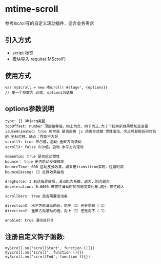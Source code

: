 # mtime-scroll


参考Iscroll写的自定义滚动插件，适合业务需求

## 引入方式
- script 标签 
- 模块导入 require('MScroll')

## 使用方式
```
var myScroll = new MScroll('#stage', {options})
// 第一个参数为 必填, options为选填
```

## options参数说明
```
type: {} Objecg类型
topOffset: number 顶部偏移值，向上为负，向下为正,为了下拉刷新效果增加此变量
isUseAnimated: true 布尔值 是否启用 js 动画方式做 惯性滚动，优点可获取任何时刻的 坐标位移，缺点：性能不大好
scrollY: true 布尔值，启动 垂直方向滚动
scrollX: false 布尔值，启动 水平方向滚动

momentum: true 是否启动惯性
bounce： true 是否启动反弹效果
bounceTime: 600 启动反弹效果，如果用transition实现，过渡时间
bounceEasing: {} 反弹效果曲线

dragForce: 3 到达临界值后，滑动阻力系数，越大，阻力越大
deceleration: 0.0006 做惯性滑动时的加速度变化量,越小 惯性越大

scrollbars: true 是否需要滚动条

directionX: 水平方向滚动的话，向左（1）还是向右（-1）
directionY: 垂直方向滚动的话，向上（1）还是向下（-1）

enabled: true 滑动总开关

```

## 注册自定义钩子函数:
```
myScroll.on('scrollStart', function (){})
myScroll.on('scroll', function (){})
myScroll.on('scrollEnd', function (){})
```